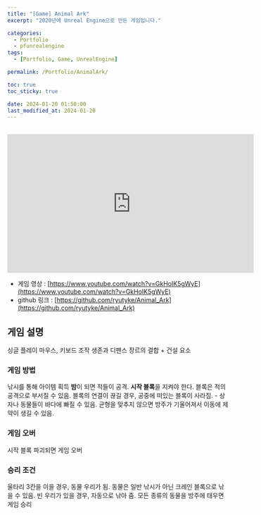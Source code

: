 ```yaml
---
title: "[Game] Animal Ark"
excerpt: "2020년에 Unreal Engine으로 만든 게임입니다."

categories:
  - Portfolio
  - pfunrealengine
tags:
  - [Portfolio, Game, UnrealEngine]

permalink: /Portfolio/AnimalArk/

toc: true
toc_sticky: true

date: 2024-01-20 01:50:00
last_modified_at: 2024-01-20
---
```

<br>

<!--
<div>
    <img src="/assets/images/thumbnail/animalark.png" alt="thumbnail" width="100%" min-width="700px" itemprop="image">
</div>
-->

<iframe width="560" height="315" src="https://www.youtube.com/embed/GkHoIK5gWyE?si=qGdIoDoJt4-CrECx" title="YouTube video player" frameborder="0" allow="accelerometer; autoplay; clipboard-write; encrypted-media; gyroscope; picture-in-picture; web-share" allowfullscreen></iframe>

- 게임 영상 : [https://www.youtube.com/watch?v=GkHoIK5gWyE](https://www.youtube.com/watch?v=GkHoIK5gWyE)
- github 링크 : [https://github.com/ryutyke/Animal_Ark](https://github.com/ryutyke/Animal_Ark)

## 게임 설명
싱글 플레이
마우스, 키보드 조작
생존과 디펜스 장르의 결합 + 건설 요소

### 게임 방법
낚시를 통해 아이템 획득
**밤**이 되면 적들이 공격. **시작 블록**을 지켜야 한다.
블록은 적의 공격으로 부서질 수 있음.
블록의 연결이 끊길 경우, 공중에 떠있는 블록이 사라짐. 
       - 상자나 동물들이 바다에 빠질 수 있음.
균형을 맞추지 않으면 방주가 기울어져서 이동에 제약이 생길 수 있음.

### 게임 오버
시작 블록 파괴되면 게임 오버

### 승리 조건
울타리 3칸을 이을 경우, 동물 우리가 됨.
동물은 일반 낚시가 아닌 크레인 블록으로 낚을 수 있음.
빈 우리가 있을 경우, 자동으로 낚아 줌.
모든 종류의 동물을 방주에 태우면 게임 승리